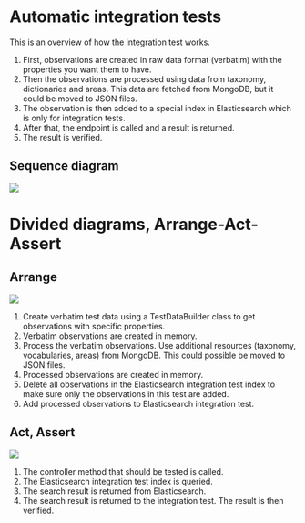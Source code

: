 ﻿# Automatic integration tests
This is an overview of how the integration test works. 

1. First, observations are created in raw data format (verbatim) with the properties you want them to have. 
2. Then the observations are processed using data from taxonomy, dictionaries and areas. This data are fetched from MongoDB, but it could be moved to JSON files. 
3. The observation is then added to a special index in Elasticsearch which is only for integration tests. 
4. After that, the endpoint is called and a result is returned.
5. The result is verified.

## Sequence diagram
[![](https://mermaid.ink/img/pako:eNqNVE1v2zAM_SuCTgkQY9iORhEgadphh30A7XqZd2AsNjUgSx5FBw2K_vdRsYvGkZMmp4h675F8pPWiS29Q5zrgvxZdiasKNgR14ZT8oGXv2nqN1J0bIK7KqgHH6ptjFCRX3t1jYAXhMKRYYilp0UTsChiWbWUNUqQ9IK2FVB9djbF_rgPSdp_hFkr2tIsCC-LGE4NFlwJSmQNMuPaOyVvbVTJ-kyrcWAhyCAhUPkXiIHC1pk_zPwLvjl-yz1l04-8-fhV8yKp3o-JNyPx74nlMVrgu6Q_PqPxWqjuyO5emCdwGO9zRbTafJ07n6poQGGP4sM_JtJNICJmoJFm3_awOFU6XkE4jV7_IlxjCoIQx1emxA-NyvwMqwuBbElU1uYdn72bqwZewbi3QbiZGIUz33gehoFGVU9-92_jVch99az9VH3Wg6epHc4kFg73I1QotMi6sHQ6gm_hFCgszyDsZrSax7kjkEKuAUIEx4gt7xU8o9hh8vnBXP97Skk91Nv6x5eorDvZzubvblz3pqr-tLCP1HY5LpK6dkuxlBujsTGkdLe5ba_lsCWObM8I-55xMlVjPdI1UQ2XkjX6JpELLkGosdC5_DT5CFNOFexVo2xj5wm9MJdur80ewAWc6PuJ3O1fqnKnFN1D_zveo1_8WqzPI)](https://mermaid.live/edit#pako:eNqNVE1v2zAM_SuCTgkQY9iORhEgadphh30A7XqZd2AsNjUgSx5FBw2K_vdRsYvGkZMmp4h675F8pPWiS29Q5zrgvxZdiasKNgR14ZT8oGXv2nqN1J0bIK7KqgHH6ptjFCRX3t1jYAXhMKRYYilp0UTsChiWbWUNUqQ9IK2FVB9djbF_rgPSdp_hFkr2tIsCC-LGE4NFlwJSmQNMuPaOyVvbVTJ-kyrcWAhyCAhUPkXiIHC1pk_zPwLvjl-yz1l04-8-fhV8yKp3o-JNyPx74nlMVrgu6Q_PqPxWqjuyO5emCdwGO9zRbTafJ07n6poQGGP4sM_JtJNICJmoJFm3_awOFU6XkE4jV7_IlxjCoIQx1emxA-NyvwMqwuBbElU1uYdn72bqwZewbi3QbiZGIUz33gehoFGVU9-92_jVch99az9VH3Wg6epHc4kFg73I1QotMi6sHQ6gm_hFCgszyDsZrSax7kjkEKuAUIEx4gt7xU8o9hh8vnBXP97Skk91Nv6x5eorDvZzubvblz3pqr-tLCP1HY5LpK6dkuxlBujsTGkdLe5ba_lsCWObM8I-55xMlVjPdI1UQ2XkjX6JpELLkGosdC5_DT5CFNOFexVo2xj5wm9MJdur80ewAWc6PuJ3O1fqnKnFN1D_zveo1_8WqzPI)


# Divided diagrams, Arrange-Act-Assert

## Arrange

[![](https://mermaid.ink/img/pako:eNqNVMFu2zAM_RVBpwSIMWxHozCQLi3Qw9YC63qZd6AtNjUgSx5FBw2K_vuoOF1iywPik0k9vkc-CnrTtTeocx3wT4-uxk0DW4K2dEo-6Nm7vq2QhrgD4qZuOnCs7hyjILnx7hEDKwjnKcWSS4vWXcRugOG6b6xBimVPSJUUtZOjuer7KiDtDgq3ULOnfSRYE3eeGCy6FJDS3FgIEgQEql9i_ShxVdGn4pfAh_BL9jmLs_w-5K-CD1lzGjOehMyfRIsoVrpB9LtnVH4nU07MyqVlArfFATc5zYoi8SlXXwmBMabPZgyL5UCRFGTCkqjujk6fM_y_hdTLXD2QrzGEUQtzrMupA_N0PwMqwuB7Ela1eIRX71bqyddQ9RZovxKjEJYH74OUoFGNU9-82_rN9b9NtTE-LSruKHDxYUyqO-tNN0yG5hJzRjcmVxu0yLi2drya4S5cxLA2I93FbDeJqROSc6wCQgXGiGPsFb-gGGfw9cJbfIANanqlW6QWGiOvxFvMlVroWix1Lr8Gn6G3XOrSvQu074zc0hvTiM86fwYbcKXjM_Jj72qdM_X4ATq-NEfU-1-t3KV-)](https://mermaid.live/edit#pako:eNqNVMFu2zAM_RVBpwSIMWxHozCQLi3Qw9YC63qZd6AtNjUgSx5FBw2K_vuoOF1iywPik0k9vkc-CnrTtTeocx3wT4-uxk0DW4K2dEo-6Nm7vq2QhrgD4qZuOnCs7hyjILnx7hEDKwjnKcWSS4vWXcRugOG6b6xBimVPSJUUtZOjuer7KiDtDgq3ULOnfSRYE3eeGCy6FJDS3FgIEgQEql9i_ShxVdGn4pfAh_BL9jmLs_w-5K-CD1lzGjOehMyfRIsoVrpB9LtnVH4nU07MyqVlArfFATc5zYoi8SlXXwmBMabPZgyL5UCRFGTCkqjujk6fM_y_hdTLXD2QrzGEUQtzrMupA_N0PwMqwuB7Ela1eIRX71bqyddQ9RZovxKjEJYH74OUoFGNU9-82_rN9b9NtTE-LSruKHDxYUyqO-tNN0yG5hJzRjcmVxu0yLi2drya4S5cxLA2I93FbDeJqROSc6wCQgXGiGPsFb-gGGfw9cJbfIANanqlW6QWGiOvxFvMlVroWix1Lr8Gn6G3XOrSvQu074zc0hvTiM86fwYbcKXjM_Jj72qdM_X4ATq-NEfU-1-t3KV-)
1. Create verbatim test data using a TestDataBuilder class to get observations with specific properties.
2. Verbatim observations are created in memory.
3. Process the verbatim observations. Use additional resources (taxonomy, vocabularies, areas) from MongoDB. This could possible be moved to JSON files.
4. Processed observations are created in memory.
5. Delete all observations in the Elasticsearch integration test index to make sure only the observations in this test are added.
6. Add processed observations to Elasticsearch integration test.

## Act, Assert
[![](https://mermaid.ink/img/pako:eNqNUk1rwzAM_SvGpw0axnYMJbCPbuyyHbrbsoObqKshsTNJKZTS_7Lfsl82Oe5o04Yw44Mlvff0ZLTVhS9Bp5rgqwVXwIM1n2jq3Ck5pmXv2noBGOPGINvCNsaxenYMgmTr3RsQK0PHKcUhJ-ec-LogwHWHonvvGH1VAQb-cOVcYVYZkoDAYLEKxF5iusCr7F3gMbxJrpNg5qPLT8lTYg8-Q4USf2ic5S42fPEMyq_F2cmkqbotOGJOKkmWDY-Qqifg49LdZt6Zu4geH23FgJdRdFhCtHtT_lNS_XzLjcI9fjJiNgopBGorHjUlIme_M8Ae-0sSYdYTXQPWxpayittAyjWvoIZcp_IsYWmCmM7dTqBtUxqGWWnZo06XpiKY6LCr840rdMrYwh9ov8571O4X9dQSqQ)](https://mermaid.live/edit#pako:eNqNUk1rwzAM_SvGpw0axnYMJbCPbuyyHbrbsoObqKshsTNJKZTS_7Lfsl82Oe5o04Yw44Mlvff0ZLTVhS9Bp5rgqwVXwIM1n2jq3Ck5pmXv2noBGOPGINvCNsaxenYMgmTr3RsQK0PHKcUhJ-ec-LogwHWHonvvGH1VAQb-cOVcYVYZkoDAYLEKxF5iusCr7F3gMbxJrpNg5qPLT8lTYg8-Q4USf2ic5S42fPEMyq_F2cmkqbotOGJOKkmWDY-Qqifg49LdZt6Zu4geH23FgJdRdFhCtHtT_lNS_XzLjcI9fjJiNgopBGorHjUlIme_M8Ae-0sSYdYTXQPWxpayittAyjWvoIZcp_IsYWmCmM7dTqBtUxqGWWnZo06XpiKY6LCr840rdMrYwh9ov8571O4X9dQSqQ)
1. The controller method that should be tested is called.
2. The Elasticsearch integration test index is queried.
3. The search result is returned from Elasticsearch.
4. The search result is returned to the integration test. The result is then verified.